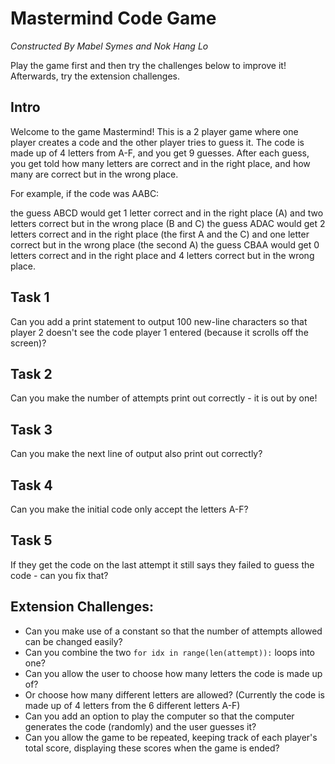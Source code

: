 # Mastermind Code Game
*Constructed By Mabel Symes and Nok Hang Lo*

Play the game first and then try the challenges below to improve it! Afterwards, try the extension challenges.

## Intro
Welcome to the game Mastermind! This is a 2 player game where one player creates a code and the other player tries to guess it. The code is made up of 4 letters from A-F, and you get 9 guesses. After each guess, you get told how many letters are correct and in the right place, and how many are correct but in the wrong place.

For example, if the code was AABC:

the guess ABCD would get 1 letter correct and in the right place (A) and two letters correct but in the wrong place (B and C)
the guess ADAC would get 2 letters correct and in the right place (the first A and the C) and one letter correct but in the wrong place (the second A)
the guess CBAA would get 0 letters correct and in the right place and 4 letters correct but in the wrong place.

## Task 1
Can you add a print statement to output 100 new-line characters so that player 2 doesn't see the code player 1 entered (because it scrolls off the screen)?

## Task 2
Can you make the number of attempts print out correctly - it is out by one!

## Task 3
Can you make the next line of output also print out correctly?

## Task 4
Can you make the initial code only accept the letters A-F?

## Task 5
If they get the code on the last attempt it still says they failed to guess the code - can you fix that?

## Extension Challenges:
- Can you make use of a constant so that the number of attempts allowed can be changed easily?
- Can you combine the two `for idx in range(len(attempt)):` loops into one?
- Can you allow the user to choose how many letters the code is made up of?
- Or choose how many different letters are allowed? (Currently the code is made up of 4 letters from the 6 different letters A-F)
- Can you add an option to play the computer so that the computer generates the code (randomly) and the user guesses it?
- Can you allow the game to be repeated, keeping track of each player's total score, displaying these scores when the game is ended?